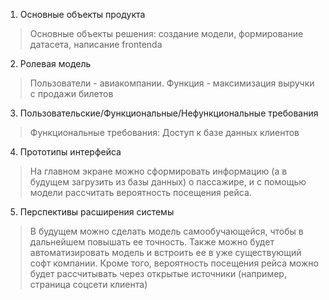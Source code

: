 1) Основные объекты продукта

> Основные объекты решения: создание модели, формирование датасета, написание frontendа

2) Ролевая модель
> Пользователи - авиакомпании.
> Функция - максимизация выручки с продажи билетов

3) Пользовательские/Функциональные/Нефункциональные требования

> Функциональные требования: Доступ к базе данных клиентов

   
4) Прототипы интерфейса
> На главном экране можно сформировать информацию (а в будущем загрузить из базы данных) о пассажире, и с помощью модели рассчитать вероятность посещения рейса.

5) Перспективы расширения системы

> В будущем можно сделать модель самообучающейся, чтобы в дальнейшем повышать ее точность.
> Также можно будет автоматизировать модель и встроить ее в уже существующий софт компании.
> Кроме того, вероятность посещения рейса можно будет рассчитывать через открытые источники (например, страница соцсети клиента)
